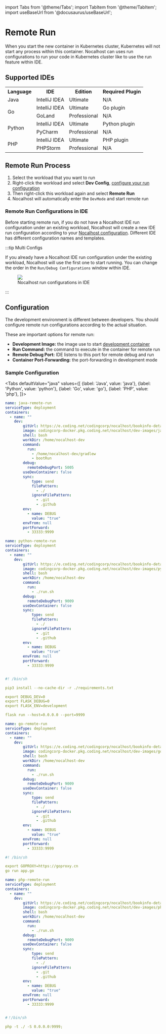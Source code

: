 import Tabs from '@theme/Tabs';
import TabItem from '@theme/TabItem';
import useBaseUrl from '@docusaurus/useBaseUrl';

# Remote Run

When you start the new container in Kubernetes cluster, Kubernetes will not start any process within this container. Nocalhost can uses run configurations to run your code in Kubernetes cluster like to use the run feature within IDE. 

## Supported IDEs

<table>
  <tbody>
    <tr>
      <th>Language</th>
      <th>IDE</th>
      <th>Edition</th>
      <th>Required Plugin</th>
    </tr>
    <tr>
      <td>Java</td>
      <td>IntelliJ IDEA</td>
      <td>Ultimate</td>
      <td>N/A</td>
    </tr>
    <tr>
      <td rowSpan="2">Go</td>
      <td>IntelliJ IDEA</td>
      <td>Ultimate</td>
      <td>Go plugin</td>
    </tr>
    <tr>
      <td>GoLand</td>
      <td>Professional</td>
      <td>N/A</td>
    </tr>
    <tr>
      <td rowSpan="2">Python</td>
      <td>IntelliJ IDEA</td>
      <td>Ultimate</td>
      <td>Python plugin</td>
    </tr>
    <tr>
      <td>PyCharm</td>
      <td>Professional</td>
      <td>N/A</td>
    </tr>
    <tr>
      <td rowSpan="2">PHP</td>
      <td>IntelliJ IDEA</td>
      <td>Ultimate</td>
      <td>PHP plugin</td>
    </tr>
    <tr>
      <td>PHPStorm</td>
      <td>Professional</td>
      <td>N/A</td>
    </tr>
  </tbody>
</table>



## Remote Run Process

1. Select the workload that you want to run
2. Right-click the workload and select **Dev Config**, [configure your run configuration](#configuration)
3. Then right-click this workload again and select **Remote Run**
4. Nocalhost will automatically enter the `DevMode` and start remote run

### Remote Run Configurations in IDE

Before starting remote run, if you do not have a Nocalhost IDE run configuration under an existing workload, Nocalhost will create a new IDE run configuration according to your [Nocalhost configuration](#configuration). Different IDE has different configuration names and templates.

:::tip Multi Configs

If you already have a Nocalhost IDE run configuration under the existing workload, Nocalhost will use the first one to start running. You can change the order in the `Run/Debug Configurations` window within IDE.

<figure className="img-frame">
  <img className="gif-img" src={useBaseUrl('/img/debug/debug-configs.png')} />
  <figcaption>Nocalhost run configurations in IDE</figcaption>
</figure>

:::

## Configuration

The development environment is different between developers. You should configure remote run configurations according to the actual situation.

These are important options for remote run:

- **Development Image:** the image use to start [development container](../../config/config-dev-devcontainer)
- **Run Command:** the command to execute in the container for remote run
- **Remote Debug Port:** IDE listens to this port for remote debug and run
- **Container Port-Forwarding:** the port-forwarding in development mode

### Sample Configuration

<Tabs
  defaultValue="java"
  values={[
    {label: 'Java', value: 'java'},
    {label: 'Python', value: 'python'},
    {label: 'Go', value: 'go'},
    {label: 'PHP', value: 'php'},
  ]}>
<TabItem value="java">

```yaml {10,15,29} title="Nocalhost Configs"
name: java-remote-run
serviceType: deployment
containers:
  - name: ""
    dev:
        gitUrl: https://e.coding.net/codingcorp/nocalhost/bookinfo-details.git
        image: codingcorp-docker.pkg.coding.net/nocalhost/dev-images/java:latest
        shell: bash
        workDir: /home/nocalhost-dev
        command:
          run:
            - /home/nocalhost-dev/gradlew
            - bootRun
        debug:
          remoteDebugPort: 5005
        useDevContainer: false
        sync:
            type: send
            filePattern:
              - ./
            ignoreFilePattern:
              - .git
              - .github
        env:
          - name: DEBUG
            value: "true"
        envFrom: null
        portForward:
          - 33333:9999

```

</TabItem>
  
<TabItem value="python">

```yaml {10,13,27} title="Nocalhost Configs"
name: python-remote-run
serviceType: deployment
containers:
  - name: ""
    dev:
        gitUrl: https://e.coding.net/codingcorp/nocalhost/bookinfo-details.git
        image: codingcorp-docker.pkg.coding.net/nocalhost/dev-images/python:latest
        shell: bash
        workDir: /home/nocalhost-dev
        command:
          run:
            - ./run.sh
        debug:
          remoteDebugPort: 9009
        useDevContainer: false
        sync:
            type: send
            filePattern:
              - ./
            ignoreFilePattern:
              - .git
              - .github
        env:
          - name: DEBUG
            value: "true"
        envFrom: null
        portForward:
          - 33333:9999

```

```yaml title="run.sh"

#! /bin/sh

pip3 install --no-cache-dir -r ./requirements.txt

export DEBUG_DEV=0
export FLASK_DEBUG=0
export FLASK_ENV=development

flask run --host=0.0.0.0 --port=9999

```
</TabItem>
  
<TabItem value="go">

```yaml {10,13,27} title="Nocalhost Configs"
name: go-remote-run
serviceType: deployment
containers:
  - name: ""
    dev:
        gitUrl: https://e.coding.net/codingcorp/nocalhost/bookinfo-details.git
        image: codingcorp-docker.pkg.coding.net/nocalhost/dev-images/golang:latest
        shell: bash
        workDir: /home/nocalhost-dev
        command:
          run:
            - ./run.sh
        debug:
          remoteDebugPort: 9009
        useDevContainer: false
        sync:
            type: send
            filePattern:
              - ./
            ignoreFilePattern:
              - .git
              - .github
        env:
          - name: DEBUG
            value: "true"
        envFrom: null
        portForward:
          - 33333:9999

```

```yaml title="run.sh"
#! /bin/sh

export GOPROXY=https://goproxy.cn
go run app.go
```

</TabItem>
  
<TabItem value="php">

```yaml {10,13,27} title="Nocalhost Configs"
name: php-remote-run
serviceType: deployment
containers:
  - name: ""
    dev:
        gitUrl: https://e.coding.net/codingcorp/nocalhost/bookinfo-details.git
        image: codingcorp-docker.pkg.coding.net/nocalhost/dev-images/php:zsh
        shell: bash
        workDir: /home/nocalhost-dev
        command:
          run:
            - ./run.sh
        debug:
          remoteDebugPort: 9009
        useDevContainer: false
        sync:
            type: send
            filePattern:
              - ./
            ignoreFilePattern:
              - .git
              - .github
        env:
          - name: DEBUG
            value: "true"
        envFrom: null
        portForward:
          - 33333:9999

```

```yaml title="run.sh"

#！/bin/sh

php -t ./ -S 0.0.0.0:9999;

```

</TabItem>
</Tabs>